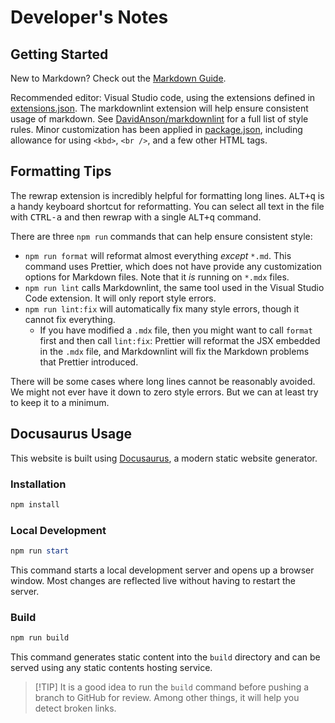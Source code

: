 # Developer's Notes

## Getting Started

New to Markdown? Check out the [Markdown Guide](https://www.markdownguide.org/).

Recommended editor: Visual Studio code, using the extensions defined in
[extensions.json](./.vscode/extensions.json). The markdownlint extension will
help ensure consistent usage of markdown. See
[DavidAnson/markdownlint](https://github.com/DavidAnson/markdownlint) for a full
list of style rules. Minor customization has been applied in
[package.json](./package.json), including allowance for using `<kbd>`, `<br />`,
and a few other HTML tags.

## Formatting Tips

The rewrap extension is incredibly helpful for formatting long lines.
<kbd>ALT+q</kbd> is a handy keyboard shortcut for reformatting. You can select
all text in the file with <kbd>CTRL-a</kbd> and then rewrap with a single
<kbd>ALT+q</kbd> command.

There are three `npm run` commands that can help ensure consistent style:

* `npm run format` will reformat almost everything _except_ `*.md`. This command
  uses Prettier, which does not have provide any customization options for
  Markdown files. Note that it _is_ running on `*.mdx` files.
* `npm run lint` calls Markdownlint, the same tool used in the Visual Studio
  Code extension. It will only report style errors.
* `npm run lint:fix` will automatically fix many style errors, though it cannot
  fix everything.
  * If you have modified a `.mdx` file, then you might want to call `format`
    first and then call `lint:fix`: Prettier will reformat the JSX embedded in
    the `.mdx` file, and Markdownlint will fix the Markdown problems that
    Prettier introduced.

There will be some cases where long lines cannot be reasonably avoided. We might
not ever have it down to zero style errors. But we can at least try to keep it
to a minimum.

## Docusaurus Usage

This website is built using [Docusaurus](https://docusaurus.io/), a modern
static website generator.

### Installation

```powershell
npm install
```

### Local Development

```powershell
npm run start
```

This command starts a local development server and opens up a browser window.
Most changes are reflected live without having to restart the server.

### Build

```powershell
npm run build
```

This command generates static content into the `build` directory and can be
served using any static contents hosting service.

> [!TIP] It is a good idea to run the `build` command before pushing a branch to
> GitHub for review. Among other things, it will help you detect broken links.
